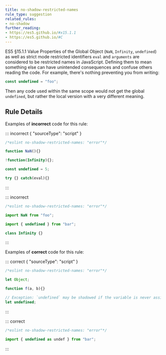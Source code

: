 ```yaml
---
title: no-shadow-restricted-names
rule_type: suggestion
related_rules:
- no-shadow
further_reading:
- https://es5.github.io/#x15.1.1
- https://es5.github.io/#C
---
```




ES5 §15.1.1 Value Properties of the Global Object (`NaN`, `Infinity`, `undefined`) as well as strict mode restricted identifiers `eval` and `arguments` are considered to be restricted names in JavaScript. Defining them to mean something else can have unintended consequences and confuse others reading the code. For example, there's nothing preventing you from writing:

```js
const undefined = "foo";
```

Then any code used within the same scope would not get the global `undefined`, but rather the local version with a very different meaning.

## Rule Details

Examples of **incorrect** code for this rule:

::: incorrect { "sourceType": "script" }

```js
/*eslint no-shadow-restricted-names: "error"*/

function NaN(){}

!function(Infinity){};

const undefined = 5;

try {} catch(eval){}
```

:::

::: incorrect

```js
/*eslint no-shadow-restricted-names: "error"*/

import NaN from "foo";

import { undefined } from "bar";

class Infinity {}
```

:::

Examples of **correct** code for this rule:

::: correct { "sourceType": "script" }

```js
/*eslint no-shadow-restricted-names: "error"*/

let Object;

function f(a, b){}

// Exception: `undefined` may be shadowed if the variable is never assigned a value.
let undefined;
```

:::

::: correct

```js
/*eslint no-shadow-restricted-names: "error"*/

import { undefined as undef } from "bar";
```

:::
